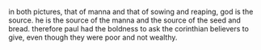 in both pictures, that of manna and that of sowing and reaping, god is the source.
he is the source of the manna and the source of the seed and bread. therefore paul
had the boldness to ask the corinthian believers to give, even though they were poor
and not wealthy.
